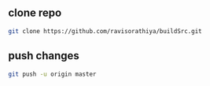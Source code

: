 ## clone repo 


```bash
git clone https://github.com/ravisorathiya/buildSrc.git
```

## push changes 
```bash
git push -u origin master
```